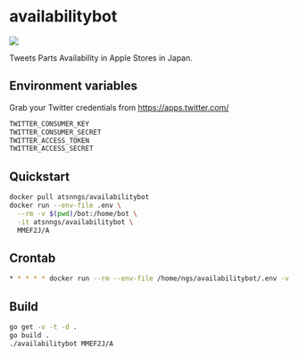 availabilitybot
===============

[![](https://img.shields.io/docker/automated/atsnngs/availabilitybot.svg)](https://hub.docker.com/r/atsnngs/availabilitybot/)

Tweets Parts Availability in Apple Stores in Japan.

Environment variables
---------------------

Grab your Twitter credentials from https://apps.twitter.com/

```sh
TWITTER_CONSUMER_KEY
TWITTER_CONSUMER_SECRET
TWITTER_ACCESS_TOKEN
TWITTER_ACCESS_SECRET
```

Quickstart
----------

```sh
docker pull atsnngs/availabilitybot
docker run --env-file .env \
  --rm -v $(pwd)/bot:/home/bot \
  -it atsnngs/availabilitybot \
  MMEF2J/A
```

Crontab
-------

```sh
* * * * * docker run --rm --env-file /home/ngs/availabilitybot/.env -v /home/ngs/availabilitybot:/home/bot -it atsnngs/availabilitybot MMEF2J/A
```

Build
-----

```sh
go get -v -t -d .
go build .
./availabilitybot MMEF2J/A
```
